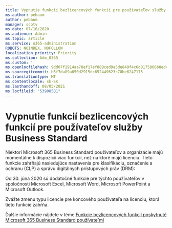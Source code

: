 ```yaml
---
title: Vypnutie funkcií bezlicencových funkcií pre používateľov služby Business Standard
ms.author: pebaum
author: pebaum
manager: scotv
ms.date: 07/16/2020
ms.audience: Admin
ms.topic: article
ms.service: o365-administration
ROBOTS: NOINDEX, NOFOLLOW
localization_priority: Priority
ms.collection: Adm_O365
ms.custom: ''
ms.openlocfilehash: 9dd07f2914aa78ef17ef889ced9a5de849f4c6d8175866b8ed4a41cbd28b9510
ms.sourcegitcommit: b5f7da89a650d2915dc652449623c78be6247175
ms.translationtype: MT
ms.contentlocale: sk-SK
ms.lasthandoff: 08/05/2021
ms.locfileid: "53908581"
---
```

# <a name="unlicensed-features-turned-off-for-business-standard-users"></a>Vypnutie funkcií bezlicencových funkcií pre používateľov služby Business Standard

Niektorí Microsoft 365 Business Standard používateľov a organizácie majú momentálne k dispozícii viac funkcií, než na ktoré majú licenciu. Tieto funkcie zahŕňajú nasledujúce nastavenia pre klasifikáciu, označenie a ochranu (CLP) a správu digitálnych prístupových práv (DRM):
    
Od 30. júna 2020 sú dodatočné funkcie pre týchto používateľov v spoločnosti Microsoft Excel, Microsoft Word, Microsoft PowerPoint a Microsoft Outlook.

Zvážte zmenu typu licencie pre koncového používateľa na licenciu, ktorá tieto funkcie zahŕňa. 

Ďalšie informácie nájdete v téme [Funkcie bezlicencových funkcií poskytnuté Microsoft 365 Business Standard používateľmi](https://support.microsoft.com/help/4568654/extra-features-to-be-turned-off-for-microsoft-365-business-standard?preview)